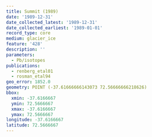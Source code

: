 ```yaml
---
title: Summit (1989)
date: '1989-12-31'
date_collected_latest: '1989-12-31'
date_collected_earliest: '1989-01-01'
record_type: core
medium: glacier_ice
feature: '428'
description: ''
parameters:
  - Pb/isotopes
publications:
  - renberg_etal01
  - rosman_etal94
geo_error: 1852.0
geometry: POINT (-37.61666666143073 72.56666666218626)
bbox:
  xmin: -37.6166667
  ymin: 72.5666667
  xmax: -37.6166667
  ymax: 72.5666667
longitude: -37.6166667
latitude: 72.5666667
---
```

